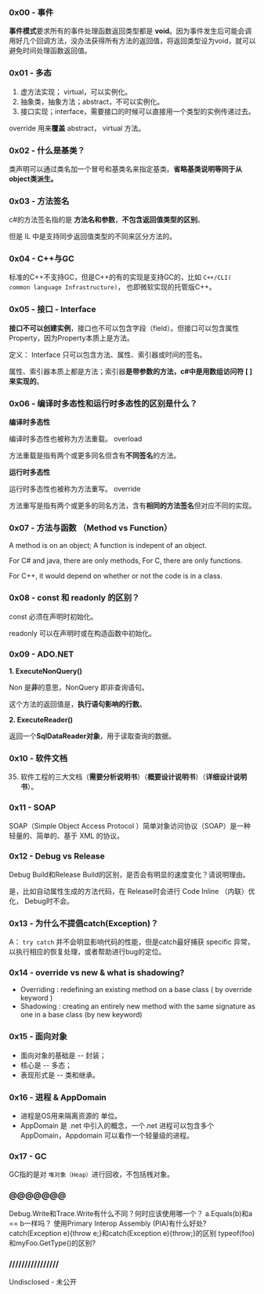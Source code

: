 ### 0x00 - 事件

**事件模式**要求所有的事件处理函数返回类型都是 **void**。因为事件发生后可能会调用好几个回调方法，没办法获得所有方法的返回值，将返回类型设为void，就可以避免时间处理函数返回值。

### 0x01 - 多态

1. 虚方法实现； virtual，可以实例化。
2. 抽象类，抽象方法；abstract，不可以实例化。
3. 接口实现；interface，需要接口的时候可以直接用一个类型的实例传递过去。

override 用来**覆盖** abstract， virtual 方法。

### 0x02 -  什么是基类？

类声明可以通过类名加一个冒号和基类名来指定基类。**省略基类说明等同于从object类派生。**

### 0x03 - 方法签名

c#的方法签名指的是 **方法名和参数**，**不包含返回值类型的区别**。

但是 IL 中是支持同步返回值类型的不同来区分方法的。

### 0x04 -  C++与GC

标准的C++不支持GC，但是C++的有的实现是支持GC的，比如 `C++/CLI( common language Infrastructure)`，
也即微软实现的托管版C++。

### 0x05 - 接口 - Interface

**接口不可以创建实例**，接口也不可以包含字段（field）。但接口可以包含属性Property，因为Property本质上是方法。

定义： Interface 只可以包含方法、属性、索引器或时间的签名。

属性、索引器本质上都是方法；索引器**是带参数的方法，c#中是用数组访问符 [ ] 来实现的**。

### 0x06 -  编译时多态性和运行时多态性的区别是什么？

**编译时多态性**

编译时多态性也被称为方法重载。 overload

方法重载是指有两个或更多同名但含有**不同签名**的方法。

**运行时多态性**

运行时多态性也被称为方法重写。 override

方法重写是指有两个或更多的同名方法，含有**相同的方法签名**但对应不同的实现。

### 0x07 - 方法与函数 （Method vs Function）

A method is on an object;
A function  is indepent of an object.

For C# and java, there are  only  methods,
For C, there are only  functions.

For C++, it would depend on whether or not the code is in a class.

### 0x08 - const 和 readonly 的区别？

const 必须在声明时初始化。

readonly 可以在声明时或在构造函数中初始化。

### 0x09 - ADO.NET 

**1. ExecuteNonQuery()**

Non 是**非**的意思，NonQuery 即非查询语句。

这个方法的返回值是，**执行语句影响的行数**。

**2. ExecuteReader()**

返回一个**SqlDataReader对象**，用于读取查询的数据。

### 0x10 - 软件文档

35. 软件工程的三大文档（**需要分析说明书**）（**概要设计说明书**）（**详细设计说明书**）。

### 0x11 - SOAP

SOAP（Simple Object Access Protocol ）简单对象访问协议（SOAP）是一种轻量的、简单的、基于 XML 的协议。

### 0x12 - Debug vs Release

Debug Build和Release Build的区别，是否会有明显的速度变化？请说明理由。

是，比如自动属性生成的方法代码，在 Release时会进行 Code Inline （内联）优化， Debug时不会。

### 0x13 - 为什么不提倡catch(Exception)？

A： `try catch` 并不会明显影响代码的性能，但是catch最好捕获 specific 异常，以执行相应的恢复处理，或者帮助进行bug的定位。

### 0x14 - override vs new & what is shadowing?

* Overriding : redefining an existing method on a base class ( by override keyword )
* Shadowing : creating an entirely new method with the same signature as one in a base class (by new keyword)

### 0x15 - 面向对象

* 面向对象的基础是 -- 封装；
* 核心是 -- 多态；
* 表现形式是 -- 类和继承。

### 0x16 - 进程 & AppDomain

* 进程是OS用来隔离资源的 单位。
* AppDomain 是 .net 中引入的概念，一个.net 进程可以包含多个 AppDomain，Appdomain 可以看作一个轻量级的进程。

### 0x17 - GC 

GC指的是对 `堆对象（Heap）`进行回收，不包括桟对象。

### @@@@@@@
Debug.Write和Trace.Write有什么不同？何时应该使用哪一个？
a.Equals(b)和a == b一样吗？
使用Primary Interop Assembly (PIA)有什么好处?
catch(Exception e){throw e;}和catch(Exception e){throw;}的区别
typeof(foo)和myFoo.GetType()的区别?

### ////////////////

Undisclosed - 未公开
